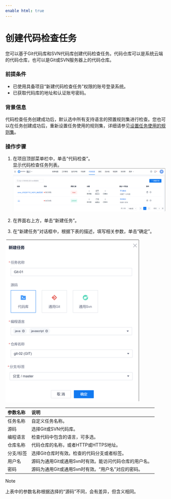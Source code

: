 ```yaml
---
enable html: true
---
```

# 创建代码检查任务

您可以基于Git代码库和SVN代码库创建代码检查任务。代码仓库可以是系统云端的代码仓库，也可以是Git或SVN服务器上的代码仓库。

### 前提条件
* 已使用具备项目“新建代码检查任务”权限的账号登录系统。
* 已获取代码库的地址和认证账号密码。

### 背景信息         
代码检查任务创建成功后，默认选中所有支持语言的预置规则集进行检查。您也可以在任务创建成功后，重新设置任务使用的规则集，详细请参见[设置任务使用的规则集](10.3.5-set-rule-cluster-for-task.md)。

### 操作步骤
1. 在项目顶部菜单栏中，单击“代码检查”。            
     显示代码检查任务列表。                   
     <img src="fig/代码检查-列表.png" style="zoom:50%">
     
2. 在界面右上方，单击“新建任务”。
3. 在“新建任务”对话框中，根据下表的描述，填写相关参数，单击“确定”。
  <img src="fig/代码检查-新建任务.png" style="zoom:50%">
  
|参数名称|说明|
|:--------- |:-------- |
|任务名称|自定义任务名称。|
|源码|选择Git或SVN代码库。| 
|编程语言|检查代码中包含的语言，可多选。|
|仓库名称|代码仓库的名称，或者HTTP或HTTPS地址。| 
|分支/标签|选择Git仓库时有效。检查的代码分支或者标签。|
|用户名|源码为通用Git或通用Svn时有效。能访问代码仓库的用户名。|
|密码|源码为通用Git或通用Svn时有效。“用户名”对应的密码。|
> [!NOTE]
> 上表中的参数名称根据选择的“源码”不同，会有差异，但含义相同。